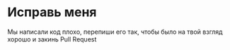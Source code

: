 # Исправь меня

Мы написали код плохо, перепиши его так, чтобы было на твой взгляд хорошо и закинь Pull Request
